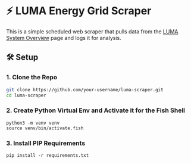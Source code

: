 # ⚡ LUMA Energy Grid Scraper

This is a simple scheduled web scraper that pulls data from the [LUMA System Overview](https://lumapr.com/system-overview/?lang=en) page and logs it for analysis.

## 🛠 Setup

### 1. Clone the Repo

```bash
git clone https://github.com/your-username/luma-scraper.git
cd luma-scraper
```

### 2. Create Python Virtual Env and Activate it for the Fish Shell 
```
python3 -m venv venv
source venv/bin/activate.fish
```

### 3. Install PIP Requirements
```
pip install -r requirements.txt
```